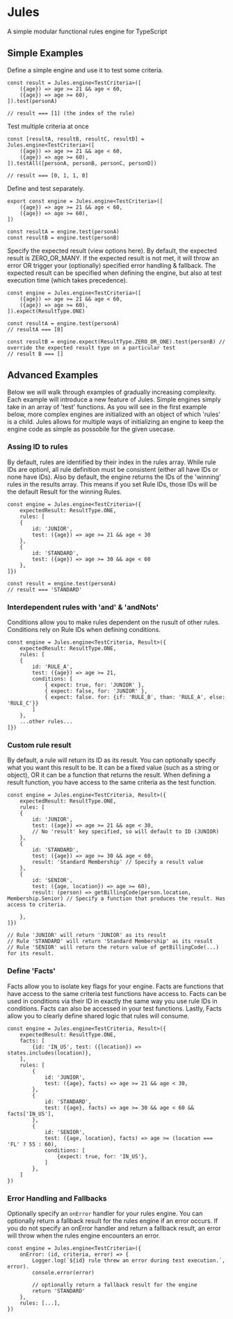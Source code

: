 # Jules

A simple modular functional rules engine for TypeScript

## Simple Examples

Define a simple engine and use it to test some criteria.

```
const result = Jules.engine<TestCriteria>([
    ({age}) => age >= 21 && age < 60,
    ({age}) => age >= 60),
]).test(personA)

// result === [1] (the index of the rule)
```

Test multiple criteria at once

```
const [resultA, resultB, resultC, resultD] = Jules.engine<TestCriteria>([
    ({age}) => age >= 21 && age < 60,
    ({age}) => age >= 60),
]).testAll([personA, personB, personC, personD])

// result === [0, 1, 1, 0]
```

Define and test separately.

```
export const engine = Jules.engine<TestCriteria>([
    ({age}) => age >= 21 && age < 60,
    ({age}) => age >= 60),
])

const resultA = engine.test(personA)
const resultB = engine.test(personB)
```

Specify the expected result (view options here). By default, the expected result is ZERO_OR_MANY. If the expected result is not met, it will throw an error OR trigger your (optionally) specified error handling & fallback. The expected result can be specified when defining the engine, but also at test execution time (which takes precedence).

```
const engine = Jules.engine<TestCriteria>([
    ({age}) => age >= 21 && age < 60,
    ({age}) => age >= 60),
]).expect(ResultType.ONE)

const resultA = engine.test(personA)
// resultA === [0]

const resultB = engine.expect(ResultType.ZERO_OR_ONE).test(personB) // override the expected result type on a particular test
// result B === []
```

## Advanced Examples

Below we will walk through examples of gradually increasing complexity. Each example will introduce a new feature of Jules. Simple engines simply take in an array of 'test' functions. As you will see in the first example below, more complex engines are initialized with an object of which 'rules' is a child. Jules allows for multiple ways of initializing an engine to keep the engine code as simple as possobile for the given usecase.

### Assing ID to rules

By default, rules are identified by their index in the rules array. While rule IDs are optionl, all rule definition must be consistent (either all have IDs or none have IDs). Also by default, the engine returns the IDs of the 'winning' rules in the results array. This means if you set Rule IDs, those IDs will be the default Result for the winning Rules.

```
const engine = Jules.engine<TestCriteria>({
    expectedResult: ResultType.ONE,
    rules: [
    {
        id: 'JUNIOR',
        test: ({age}) => age >= 21 && age < 30
    },
    {
        id: 'STANDARD',
        test: ({age}) => age >= 30 && age < 60
    },
]})

const result = engine.test(personA)
// result === 'STANDARD'
```

### Interdependent rules with 'and' & 'andNots'

Conditions allow you to make rules dependent on the rusult of other rules. Conditions rely on Rule IDs when defining conditions.

```
const engine = Jules.engine<TestCriteria, Result>({
    expectedResult: ResultType.ONE,
    rules: [
    {
        id: 'RULE_A',
        test: ({age}) => age >= 21,
        conditions: [
            { expect: true, for: 'JUNIOR' },
            { expect: false, for: 'JUNIOR' },
            { expect: false. for: {if: 'RULE_B', than: 'RULE_A', else: 'RULE_C'}}
        ]
    },
    ...other rules...
]})
```

### Custom rule result

By default, a rule will return its ID as its result. You can optionally specify what you want this result to be. It can be a fixed value (such as a string or object), OR it can be a function that returns the result. When defining a result function, you have access to the same criteria as the test function.

```
const engine = Jules.engine<TestCriteria, Result>({
    expectedResult: ResultType.ONE,
    rules: [
    {
        id: 'JUNIOR',
        test: ({age}) => age >= 21 && age < 30,
        // No 'result' key specified, so will default to ID (JUNIOR)
    },
    {
        id: 'STANDARD',
        test: ({age}) => age >= 30 && age < 60,
        result: 'Standard Membership' // Specify a result value
    },
    {
        id: 'SENIOR',
        test: ({age, location}) => age >= 60),
        result: (person) => getBillingCode(person.location, Membership.Senior) // Specify a function that produces the result. Has access to criteria.

    },
]})

// Rule 'JUNIOR' will return 'JUNIOR' as its result
// Rule 'STANDARD' will return 'Standard Membership' as its result
// Rule 'SENIOR' will return the return value of getBillingCode(...) for its result.
```

### Define 'Facts'

Facts allow you to isolate key flags for your engine. Facts are functions that have access to the same criteria test functions have access to. Facts can be used in conditions via their ID in exactly the same way you use rule IDs in conditions. Facts can also be accessed in your test functions. Lastly, Facts allow you to clearly define shared logic that rules will consume.

```
const engine = Jules.engine<TestCriteria, Result>({
    expectedResult: ResultType.ONE,
    facts: [
        {id: 'IN_US', test: ({location}) => states.includes(location)},
    ],
    rules: [
        {
            id: 'JUNIOR',
            test: ({age}, facts) => age >= 21 && age < 30,
        },
        {
            id: 'STANDARD',
            test: ({age}, facts) => age >= 30 && age < 60 && facts['IN_US'],
        },
        {
            id: 'SENIOR',
            test: ({age, location}, facts) => age >= (location === 'FL' ? 55 : 60),
            conditions: [
                {expect: true, for: 'IN_US'},
            ]
        },
    ]
})

```

### Error Handling and Fallbacks

Optionally specify an `onError` handler for your rules engine. You can optionally return a fallback result for the rules engine if an error occurs. If you do not specify an onError handler and return a fallback result, an error will throw when the rules engine encounters an error.

```
const engine = Jules.engine<TestCriteria>({
    onError: (id, criteria, error) => {
        Logger.log(`${id} rule threw an error during test execution.`, error).
        console.error(error)

        // optionally return a fallback result for the engine
        return 'STANDARD'
    },
    rules: [...],
})
```
